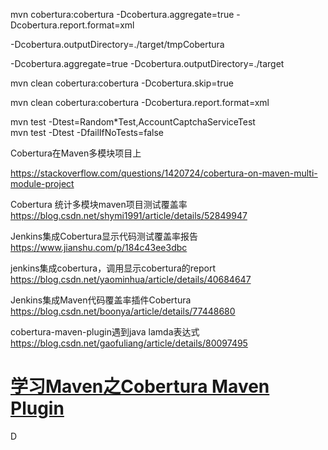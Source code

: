 mvn cobertura:cobertura -Dcobertura.aggregate=true -Dcobertura.report.format=xml

-Dcobertura.outputDirectory=./target/tmpCobertura



-Dcobertura.aggregate=true -Dcobertura.outputDirectory=./target

mvn clean cobertura:cobertura -Dcobertura.skip=true


mvn clean cobertura:cobertura -Dcobertura.report.format=xml

mvn test -Dtest=Random*Test,AccountCaptchaServiceTest  
mvn test -Dtest -DfailIfNoTests=false  





Cobertura在Maven多模块项目上

https://stackoverflow.com/questions/1420724/cobertura-on-maven-multi-module-project

Cobertura 统计多模块maven项目测试覆盖率
https://blog.csdn.net/shymi1991/article/details/52849947

Jenkins集成Cobertura显示代码测试覆盖率报告
https://www.jianshu.com/p/184c43ee3dbc

jenkins集成cobertura，调用显示cobertura的report
https://blog.csdn.net/yaominhua/article/details/40684647


Jenkins集成Maven代码覆盖率插件Cobertura
https://blog.csdn.net/boonya/article/details/77448680

cobertura-maven-plugin遇到java lamda表达式
https://blog.csdn.net/gaofuliang/article/details/80097495



# [学习Maven之Cobertura Maven Plugin](https://www.cnblogs.com/qyf404/p/5040593.html)

D